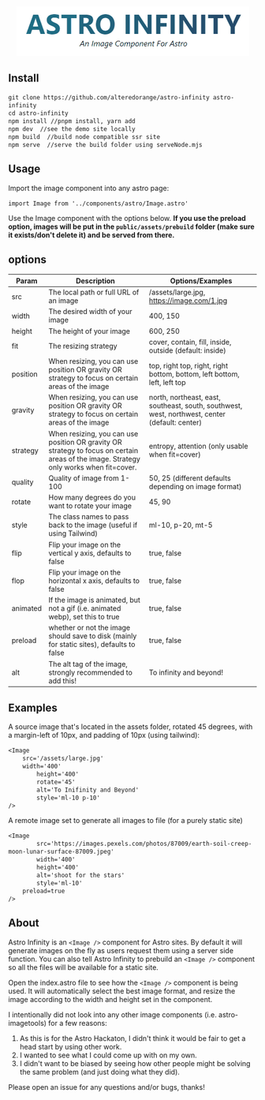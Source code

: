 <p align="center">
<img  src="./AstroInfinityLogo.gif" alt="Astro Infinity logo">
</p>

## Install

```
git clone https://github.com/alteredorange/astro-infinity astro-infinity
cd astro-infinity
npm install //pnpm install, yarn add
npm dev  //see the demo site locally
npm build  //build node compatible ssr site
npm serve  //serve the build folder using serveNode.mjs
```

## Usage

Import the image component into any astro page:

```
import Image from '../components/astro/Image.astro'
```

Use the Image component with the options below.
**If you use the preload option, images will be put in the `public/assets/prebuild` folder (make sure it exists/don't delete it) and be served from there.**

## options

| Param    	| Description                                                                                                                             	| Options/Examples                                                                               	|
|----------	|-----------------------------------------------------------------------------------------------------------------------------------------	|------------------------------------------------------------------------------------------------	|
| src      	| The local path or full URL of an image                                                                                                  	| /assets/large.jpg, https://image.com/1.jpg                                                     	|
| width    	| The desired width of your image                                                                                                         	| 400, 150                                                                                       	|
| height   	| The height of your image                                                                                                                	| 600, 250                                                                                       	|
| fit      	| The resizing strategy                                                                                                                   	| cover, contain, fill, inside, outside (default: inside)                                        	|
| position 	| When resizing, you can use position OR gravity OR strategy to focus on certain areas of the image                                       	| top, right top, right, right bottom, bottom, left bottom, left, left top                       	|
| gravity  	| When resizing, you can use position OR gravity OR strategy to focus on certain areas of the image                                       	| north, northeast, east, southeast, south, southwest, west, northwest, center (default: center) 	|
| strategy 	| When resizing, you can use position OR gravity OR strategy to focus on certain areas of the image. Strategy only works when fit=cover.  	| entropy, attention (only usable when fit=cover)                                                	|
| quality  	| Quality of image from 1-100                                                                                                             	| 50, 25 (different defaults depending on image format)                                          	|
| rotate   	| How many degrees do you want to rotate your image                                                                                       	| 45, 90                                                                                         	|
| style    	| The class names to pass back to the image (useful if using Tailwind)                                                                    	| ml-10, p-20, mt-5                                                                              	|
| flip     	| Flip your image on the vertical y axis, defaults to false                                                                               	| true, false                                                                                    	|
| flop     	| Flip your image on the horizontal x axis, defaults to false                                                                             	| true, false                                                                                    	|
| animated 	| If the image is animated, but not a gif (i.e. animated webp), set this to true                                                          	| true, false                                                                                    	|
| preload  	| whether or not the image should save to disk (mainly for static sites), defaults to false                                               	| true, false                                                                                    	|
| alt      	| The alt tag of the image, strongly recommended to add this!                                                                             	| To infinity and beyond!                                                                        	|


## Examples

A source image that's located in the assets folder, rotated 45 degrees, with a margin-left of 10px, and padding of 10px (using tailwind):

```
<Image
	src='/assets/large.jpg'
	width='400'
        height='400'
        rotate='45'
        alt='To Inifinity and Beyond'
        style='ml-10 p-10'
/>
```

A remote image set to generate all images to file (for a purely static site)

```
<Image
        src='https://images.pexels.com/photos/87009/earth-soil-creep-moon-lunar-surface-87009.jpeg'
        width='400'
        height='400'
        alt='shoot for the stars'
        style='ml-10'
	preload=true
/>
```

## About

Astro Infinity is an `<Image />` component for Astro sites. By default it will generate images on the fly as users request them using a server side function. You can also tell Astro Infinity to prebuild an `<Image />` component so all the files will be available for a static site.

Open the index.astro file to see how the `<Image />` component is being used. It will automatically select the best image format, and resize the image according to the width and height set in the component.

I intentionally did not look into any other image components (i.e. astro-imagetools) for a few reasons:

1. As this is for the Astro Hackaton, I didn't think it would be fair to get a head start by using other work.
2. I wanted to see what I could come up with on my own.
3. I didn't want to be biased by seeing how other people might be solving the same problem (and just doing what they did).

Please open an issue for any questions and/or bugs, thanks!
